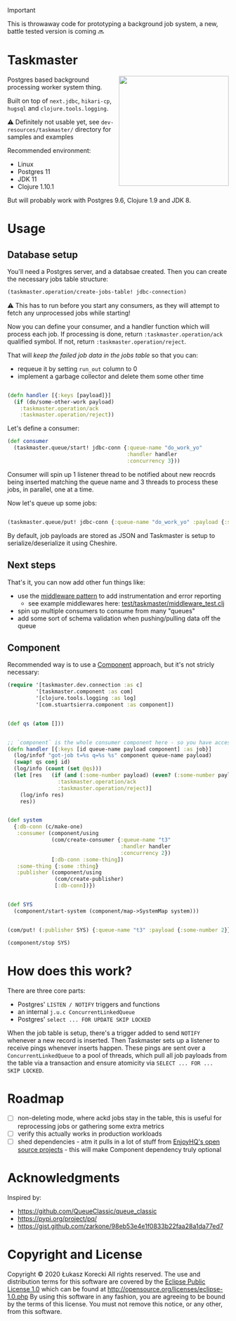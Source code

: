 > [!IMPORTANT]
> This is throwaway code for prototyping a background job system, a new, battle tested version is coming 🔜

# Taskmaster

<img src="https://img.cinemablend.com/filter:scale/quill/b/3/6/2/9/9/b36299d3e49f972d430cae647b5bec83ad70eae8.jpg?mw=600" align="right" width=250 >

Postgres based background processing worker system thing.

Built on top of `next.jdbc`, `hikari-cp`, `hugsql` and `clojure.tools.logging`.

:warning: Definitely not usable yet, see `dev-resources/taskmaster/` directory for samples and examples

Recommended environment:

- Linux
- Postgres 11
- JDK 11
- Clojure 1.10.1

But will probably work with Postgres 9.6, Clojure 1.9 and JDK 8.


# Usage


## Database setup

You'll need a Postgres server, and a databsae created. Then you can create the necessary jobs table structure:

```clojure
(taskmaster.operation/create-jobs-table! jdbc-connection)

```

:warning: This has to run before you start any consumers, as they will attempt to fetch any unprocessed jobs while starting!

Now you can define your consumer, and a handler function which will process each job. If processing is done, return `:taskmaster.operation/ack` qualified symbol. If not, return `:taskmaster.operation/reject`.

That will *keep the failed job data in the jobs table* so that you can:

- requeue it by setting `run_out` column to 0
- implement a garbage collector and delete them some other time



```clojure

(defn handler [{:keys [payload]}]
  (if (do/some-other-work payload)
    :taskmaster.operation/ack
    :taskmaster.operation/reject))
```

Let's define a consumer:

```clojure
(def consumer
  (taskmaster.queue/start! jdbc-conn {:queue-name "do_work_yo"
                                      :handler handler
                                      :concurrency 3}))


```

Consumer will spin up 1 listener thread to be notified about new reocrds being inserted matching the queue name and 3 threads to process these jobs, in parallel, one at a time.

Now let's queue up some jobs:


```clojure

(taskmaster.queue/put! jdbc-conn {:queue-name "do_work_yo" :payload {:send-email "test@example.com"}})
```

By default, job payloads are stored as JSON and Taskmaster is setup to serialize/deserialize it using Cheshire.

## Next steps

That's it, you can now add other fun things like:

- use the [middleware pattern](http://clojure-doc.org/articles/cookbooks/middleware.html) to add instrumentation and error reporting
  - see example middlewares here: [test/taskmaster/middleware_test.clj](test/taskmaster/middleware_test.clj)
- spin up multiple consumers to consume from many "queues"
- add some sort of schema validation when pushing/pulling data off the queue


## Component

Recommended way is to use a [Component](https://github.com/stuartsierra/component) approach, but it's not stricly necessary:


```clojure
(require '[taskmaster.dev.connection :as c]
         '[taskmaster.component :as com]
         '[clojure.tools.logging :as log]
         '[com.stuartsierra.component :as component])


(def qs (atom []))


;; `component` is the whole consumer component here - so you have access to its' dependencies
(defn handler [{:keys [id queue-name payload component] :as job}]
  (log/infof "got-job t=%s q=%s %s" component queue-name payload)
  (swap! qs conj id)
  (log/info (count (set @qs)))
  (let [res   (if (and (:some-number payload) (even? (:some-number payload)))
                :taskmaster.operation/ack
                :taskmaster.operation/reject)]
    (log/info res)
    res))


(def system
  {:db-conn (c/make-one)
   :consumer (component/using
              (com/create-consumer {:queue-name "t3"
                                    :handler handler
                                    :concurrency 2})
              [:db-conn :some-thing])
   :some-thing {:some :thing}
   :publisher (component/using
               (com/create-publisher)
               [:db-conn])})


(def SYS
  (component/start-system (component/map->SystemMap system)))


(com/put! (:publisher SYS) {:queue-name "t3" :payload {:some-number 2}})

(component/stop SYS)

```

# How does this work?

There are three core parts:

- Postgres' `LISTEN / NOTIFY` triggers and functions
- an internal `j.u.c ConcurrentLinkedQueue`
- Postgres' `select ... FOR UPDATE SKIP LOCKED`

When the job table is setup, there's a trigger added to send `NOTIFY` whenever a new record is inserted. Then Taskmaster sets up a listener to receive pings whenever inserts happen. These pings are sent over a `ConcurrentLinkedQueue` to a pool of threads, which pull all job payloads from the table via a transaction and ensure atomicity via `SELECT ... FOR ... SKIP LOCKED`.


# Roadmap

- [ ] non-deleting mode, where ackd jobs stay in the table, this is useful for reprocessing jobs or gathering some extra metrics
- [ ] verify this actually works in production workloads
- [ ] shed dependencies - atm it pulls in a lot of stuff from [EnjoyHQ's open source projects](https://github.com/nomnom-insights/) - this will make Component dependency truly optional

# Acknowledgments

Inspired by:

- https://github.com/QueueClassic/queue_classic
- https://pypi.org/project/pq/
- https://gist.github.com/zarkone/98eb53e4e1f0833b22faa28a1da77ed7


# Copyright and License

Copyright © 2020 Łukasz Korecki All rights reserved. The use and distribution terms for this software are covered by the [Eclipse Public License 1.0](http://opensource.org/licenses/eclipse-1.0.php) which can be found at http://opensource.org/licenses/eclipse-1.0.php  By using this software in any fashion, you are agreeing to be bound by the terms of this license. You must not remove this notice, or any other, from this software.
